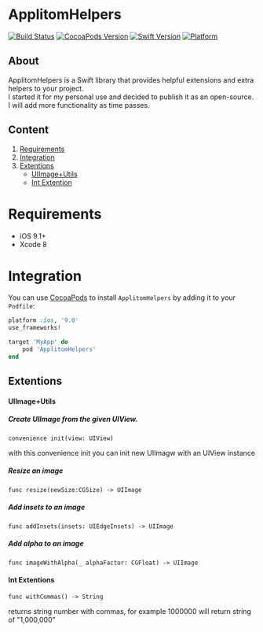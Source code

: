 # ApplitomHelpers

[![Build Status](https://travis-ci.org/Applitom/ApplitomHelpers.svg?branch=master)](https://travis-ci.org/Applitom/ApplitomHelpers)
[![CocoaPods Version](https://img.shields.io/cocoapods/v/ApplitomHelpers.svg)](https://cocoapods.org/pods/ApplitomHelpers)
[![Swift Version](https://img.shields.io/badge/Swift-4.0-orange.svg?style=flat)](https://swift.org)
[![Platform](https://img.shields.io/badge/platform-iOS-lightgrey.svg)](https://developer.apple.com/ios)


## About
ApplitomHelpers is a Swift library that provides helpful extensions and extra helpers to your project.<br/>
I started it for my personal use and decided to publish it as an open-source. I will add more functionality as time passes.

## Content
1. [Requirements](#requirements)
2. [Integration](#integration)
3. [Extentions](#Extentions)
    - [UIImage+Utils](#UIImage+Utils)
    - [Int Extention](#Int-Extentions)

# Requirements
- iOS 9.1+
- Xcode 8

# Integration
You can use [CocoaPods](http://cocoapods.org/) to install `ApplitomHelpers` by adding it to your `Podfile`:

```ruby
platform :ios, '9.0'
use_frameworks!

target 'MyApp' do
    pod 'ApplitomHelpers'
end
```

## Extentions

#### UIImage+Utils
##### Create UIImage from the given UIView.
```
convenience init(view: UIView)
```
with this convenience init you can init new UIImagw with an UIView instance

##### Resize an image
```
func resize(newSize:CGSize) -> UIImage
```
##### Add insets to an image
```
func addInsets(insets: UIEdgeInsets) -> UIImage
```
##### Add alpha to an image
```
func imageWithAlpha(_ alphaFactor: CGFloat) -> UIImage
```

#### Int Extentions
```
func withCommas() -> String
```
returns string number with commas, for example 1000000 will return string of "1,000,000"
